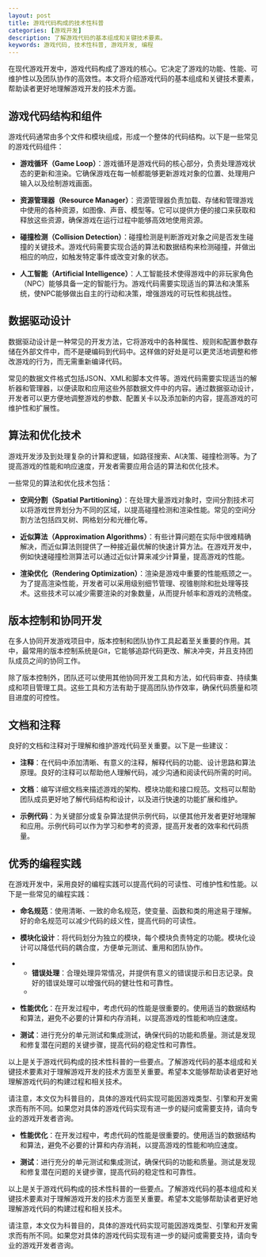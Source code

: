 ```yaml
---
layout: post
title: 游戏代码构成的技术性科普
categories: [游戏开发]
description: 了解游戏代码的基本组成和关键技术要素。
keywords: 游戏代码, 技术性科普, 游戏开发, 编程
---
```


在现代游戏开发中，游戏代码构成了游戏的核心。它决定了游戏的功能、性能、可维护性以及团队协作的高效性。本文将介绍游戏代码的基本组成和关键技术要素，帮助读者更好地理解游戏开发的技术方面。

## 游戏代码结构和组件

游戏代码通常由多个文件和模块组成，形成一个整体的代码结构。以下是一些常见的游戏代码组件：

- **游戏循环（Game Loop）**：游戏循环是游戏代码的核心部分，负责处理游戏状态的更新和渲染。它确保游戏在每一帧都能够更新游戏对象的位置、处理用户输入以及绘制游戏画面。

- **资源管理器（Resource Manager）**：资源管理器负责加载、存储和管理游戏中使用的各种资源，如图像、声音、模型等。它可以提供方便的接口来获取和释放这些资源，确保游戏在运行过程中能够高效地使用资源。

- **碰撞检测（Collision Detection）**：碰撞检测是判断游戏对象之间是否发生碰撞的关键技术。游戏代码需要实现合适的算法和数据结构来检测碰撞，并做出相应的响应，如触发特定事件或改变对象的状态。

- **人工智能（Artificial Intelligence）**：人工智能技术使得游戏中的非玩家角色（NPC）能够具备一定的智能行为。游戏代码需要实现适当的算法和决策系统，使NPC能够做出自主的行动和决策，增强游戏的可玩性和挑战性。

## 数据驱动设计

数据驱动设计是一种常见的开发方法，它将游戏中的各种属性、规则和配置参数存储在外部文件中，而不是硬编码到代码中。这样做的好处是可以更灵活地调整和修改游戏的行为，而无需重新编译代码。

常见的数据文件格式包括JSON、XML和脚本文件等。游戏代码需要实现适当的解析器和管理器，以便读取和应用这些外部数据文件中的内容。通过数据驱动设计，开发者可以更方便地调整游戏的参数、配置关卡以及添加新的内容，提高游戏的可维护性和扩展性。

## 算法和优化技术

游戏开发涉及到处理复杂的计算和逻辑，如路径搜索、AI决策、碰撞检测等。为了提高游戏的性能和响应速度，开发者需要应用合适的算法和优化技术。

一些常见的算法和优化技术包括：

- **空间分割（Spatial Partitioning）**：在处理大量游戏对象时，空间分割技术可以将游戏世界划分为不同的区域，以提高碰撞检测和渲染性能。常见的空间分割方法包括四叉树、网格划分和光栅化等。

- **近似算法（Approximation Algorithms）**：有些计算问题在实际中很难精确解决，而近似算法则提供了一种接近最优解的快速计算方法。在游戏开发中，例如快速碰撞检测算法可以通过近似计算来减少计算量，提高游戏的性能。

- **渲染优化（Rendering Optimization）**：渲染是游戏中重要的性能瓶颈之一。为了提高渲染性能，开发者可以采用级别细节管理、视锥剔除和批处理等技术。这些技术可以减少需要渲染的对象数量，从而提升帧率和游戏的流畅度。

## 版本控制和协同开发

在多人协同开发游戏项目中，版本控制和团队协作工具起着至关重要的作用。其中，最常用的版本控制系统是Git，它能够追踪代码更改、解决冲突，并且支持团队成员之间的协同工作。

除了版本控制外，团队还可以使用其他协同开发工具和方法，如代码审查、持续集成和项目管理工具。这些工具和方法有助于提高团队协作效率，确保代码质量和项目进度的可控性。

## 文档和注释

良好的文档和注释对于理解和维护游戏代码至关重要。以下是一些建议：

- **注释**：在代码中添加清晰、有意义的注释，解释代码的功能、设计思路和算法原理。良好的注释可以帮助他人理解代码，减少沟通和阅读代码所需的时间。

- **文档**：编写详细文档来描述游戏的架构、模块功能和接口规范。文档可以帮助团队成员更好地了解代码结构和设计，以及进行快速的功能扩展和维护。

- **示例代码**：为关键部分或复杂算法提供示例代码，以便其他开发者更好地理解和应用。示例代码可以作为学习和参考的资源，提高开发者的效率和代码质量。

## 优秀的编程实践

在游戏开发中，采用良好的编程实践可以提高代码的可读性、可维护性和性能。以下是一些常见的编程实践：

- **命名规范**：使用清晰、一致的命名规范，使变量、函数和类的用途易于理解。好的命名规范可以减少代码的歧义性，提高代码的可读性。

- **模块化设计**：将代码划分为独立的模块，每个模块负责特定的功能。模块化设计可以降低代码的耦合度，方便单元测试、重用和团队协作。

- - **错误处理**：合理处理异常情况，并提供有意义的错误提示和日志记录。良好的错误处理可以增强代码的健壮性和可靠性。
  - 
- **性能优化**：在开发过程中，考虑代码的性能是很重要的。使用适当的数据结构和算法，避免不必要的计算和内存消耗，以提高游戏的性能和响应速度。

- **测试**：进行充分的单元测试和集成测试，确保代码的功能和质量。测试是发现和修复潜在问题的关键步骤，提高代码的稳定性和可靠性。

以上是关于游戏代码构成的技术性科普的一些要点。了解游戏代码的基本组成和关键技术要素对于理解游戏开发的技术方面至关重要。希望本文能够帮助读者更好地理解游戏代码的构建过程和相关技术。

请注意，本文仅为科普目的，具体的游戏代码实现可能因游戏类型、引擎和开发需求而有所不同。如果您对具体的游戏代码实现有进一步的疑问或需要支持，请向专业的游戏开发者咨询。


- **性能优化**：在开发过程中，考虑代码的性能是很重要的。使用适当的数据结构和算法，避免不必要的计算和内存消耗，以提高游戏的性能和响应速度。

- **测试**：进行充分的单元测试和集成测试，确保代码的功能和质量。测试是发现和修复潜在问题的关键步骤，提高代码的稳定性和可靠性。

以上是关于游戏代码构成的技术性科普的一些要点。了解游戏代码的基本组成和关键技术要素对于理解游戏开发的技术方面至关重要。希望本文能够帮助读者更好地理解游戏代码的构建过程和相关技术。

请注意，本文仅为科普目的，具体的游戏代码实现可能因游戏类型、引擎和开发需求而有所不同。如果您对具体的游戏代码实现有进一步的疑问或需要支持，请向专业的游戏开发者咨询。
